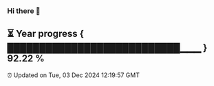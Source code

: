 ### Hi there 👋
⏳ Year progress { ███████████████████████████▁▁▁ } 92.22 %
---
⏰ Updated on Tue, 03 Dec 2024 12:19:57 GMT

